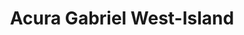 ---
title: "Acura Gabriel West-Island"
url: /dollard-des-ormeaux/acura-gabriel-west-island/
shop: Autohaus
---